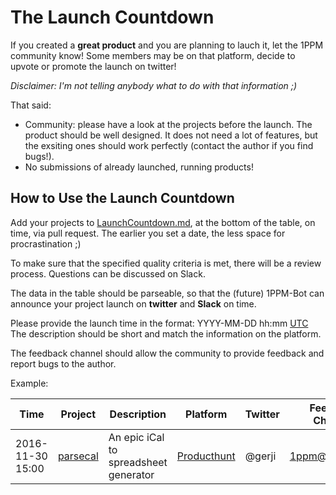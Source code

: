 # The Launch Countdown

If you created a **great product** and you are planning to lauch it, let the 1PPM community know! Some members may be on that platform, decide to upvote or promote the launch on twitter!

*Disclaimer: I'm not telling anybody what to do with that information ;)*



That said:
* Community: please have a look at the projects before the launch. The product should be well designed. It does not need a lot of features, but the exsiting ones should work perfectly (contact the author if you find bugs!).
* No submissions of already launched, running products!

## How to Use the Launch Countdown

Add your projects to [LaunchCountdown.md](LaunchCountdown.md), at the bottom of the table, on time, via pull request. The earlier you set a date, the less space for procrastination ;)

 To make sure that the specified quality criteria is met, there will be a review process. Questions can be discussed on Slack.

The data in the table should be parseable, so that the (future) 1PPM-Bot can announce your project launch on **twitter** and **Slack** on time.

Please provide the launch time in the format: YYYY-MM-DD hh:mm [UTC](https://www.timeanddate.com/time/aboututc.html)
The description should be short and match the information on the platform.

The feedback channel should allow the community to provide feedback and report bugs to the author.

Example:

|Time   |Project                                                |Description             |Platform| Twitter | Feedback Channel | Campaign Link |
|--------|------------------------------------------------------|------------------------------------------------|---------|---------|---------|---------|
|2016-11-30 15:00 | [parsecal](https://github.com/ggerhard/parsecal)     | An epic iCal to spreadsheet generator |[Producthunt](https://www.producthunt.com/) |@gerji| [1ppm@1ppm.club](mailto:1ppm.club)| https://www.producthunt.com/posts... |
